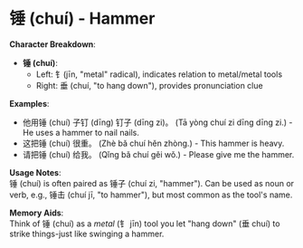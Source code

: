 # **锤 (chuí) - Hammer**

**Character Breakdown**:  
- **锤 (chuí)**:
  - Left: 钅(jīn, "metal" radical), indicates relation to metal/metal tools
  - Right: 垂 (chuí, "to hang down"), provides pronunciation clue

**Examples**:  
- 他用锤 (chuí) 子钉 (dīng) 钉子 (dīng zi)。 (Tā yòng chuí zi dīng dīng zi.) - He uses a hammer to nail nails.  
- 这把锤 (chuí) 很重。 (Zhè bǎ chuí hěn zhòng.) - This hammer is heavy.  
- 请把锤 (chuí) 给我。 (Qǐng bǎ chuí gěi wǒ.) - Please give me the hammer.

**Usage Notes**:  
锤 (chuí) is often paired as 锤子 (chuí zi, "hammer"). Can be used as noun or verb, e.g., 锤击 (chuí jī, "to hammer"), but most common as the tool's name.

**Memory Aids**:  
Think of 锤 (chuí) as a *metal* (钅 jīn) tool you let "hang down" (垂 chuí) to strike things-just like swinging a hammer.